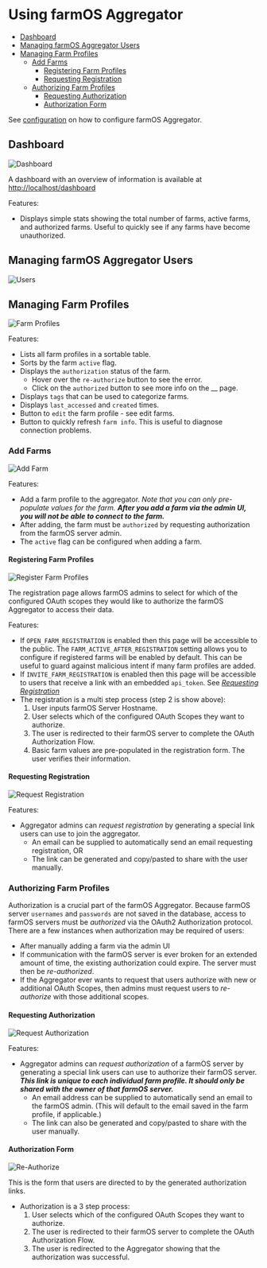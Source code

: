 # Using farmOS Aggregator

- [Dashboard](#dashboard)
- [Managing farmOS Aggregator Users](#managing-farmos-aggregator-users)
- [Managing Farm Profiles](#managing-farm-profiles)
  - [Add Farms](#add-farms)
    - [Registering Farm Profiles](#registering-farm-profiles)
    - [Requesting Registration](#requesting-registration)
  - [Authorizing Farm Profiles](#authorizing-farm-profiles)
    - [Requesting Authorization](#requesting-authorization)
    - [Authorization Form](#authorization-form)
  
See [configuration](./configuration.md) on how to configure farmOS Aggregator.

## Dashboard

![Dashboard](../img/ui/aggregator_dashboard.png)

A dashboard with an overview of information is available at [http://localhost/dashboard](http://localhost/dashboard)

Features:
- Displays simple stats showing the total number of farms, active farms, and authorized farms. Useful to quickly see if
any farms have become unauthorized.

## Managing farmOS Aggregator Users

![Users](../img/ui/manage_users.png)

## Managing Farm Profiles

![Farm Profiles](../img/ui/manage_farms.png)

Features:
- Lists all farm profiles in a sortable table.
- Sorts by the farm `active` flag.
- Displays the `authorization` status of the farm.
    - Hover over the `re-authorize` button to see the error.
    - Click on the `authorized` button to see more info on the __ page.
- Displays `tags` that can be used to categorize farms.
- Displays `last_accessed` and `created` times.
- Button to `edit` the farm profile - see edit farms.
- Button to quickly refresh `farm info`. This is useful to diagnose connection problems.

### Add Farms

![Add Farm](../img/ui/add_farm.png)

Features:
- Add a farm profile to the aggregator. _Note that you can only pre-populate values for the farm._ **_After you add a farm via the admin UI, you will not be able to connect to the farm._**
- After adding, the farm must be `authorized` by requesting authorization from the farmOS server admin.
- The `active` flag can be configured when adding a farm.

#### Registering Farm Profiles

![Register Farm Profiles](../img/ui/register_step2.png)

The registration page allows farmOS admins to select for which of the configured OAuth scopes they would like to
authorize the farmOS Aggregator to access their data.

Features:
- If `OPEN_FARM_REGISTRATION` is enabled then this page will be accessible to the public. The 
`FARM_ACTIVE_AFTER_REGISTRATION` setting allows you to configure if registered farms will be enabled by default. This
can be useful to guard against malicious intent if many farm profiles are added.
- If `INVITE_FARM_REGISTRATION` is enabled then this page will be accessible to users that receive a link with an
embedded `api_token`. See _[Requesting Registration](#requesting-registration)_
- The registration is a multi step process (step 2 is show above):
  1) User inputs farmOS Server Hostname.
  2) User selects which of the configured OAuth Scopes they want to authorize.
  3) The user is redirected to their farmOS server to complete the OAuth Authorization Flow.
  4) Basic farm values are pre-populated in the registration form. The user verifies their information.

#### Requesting Registration

![Request Registration](../img/ui/request_registration.png)

Features:
- Aggregator admins can _request registration_ by generating a special link users can use to join the aggregator.
    - An email can be supplied to automatically send an email requesting registration, OR
    - The link can be generated and copy/pasted to share with the user manually.

### Authorizing Farm Profiles

Authorization is a crucial part of the farmOS Aggregator. Because farmOS server `usernames` and `passwords` are not 
saved in the database, access to farmOS servers must be _authorized_ via the OAuth2 Authorization protocol. There are a
few instances when authorization may be required of users:
- After manually adding a farm via the admin UI
- If communication with the farmOS server is ever broken for an extended amount of time, the existing authorization could
expire. The server must then be _re-authorized_.
- If the Aggregator ever wants to request that users authorize with new or additional OAuth Scopes, then admins must 
request users to _re-authorize_ with those additional scopes.


#### Requesting Authorization

![Request Authorization](../img/ui/request_authorization.png)

Features:
- Aggregator admins can _request authorization_ of a farmOS server by generating a special link users can use to
authorize their farmOS server. **_This link is unique to each individual farm profile. It should only be shared with
the owner of that farmOS server._**
    - An email address can be supplied to automatically send an email to the farmOS admin. (This will default to the email
saved in the farm profile, if applicable.)
    - The link can also be generated and copy/pasted to share with the user manually.

#### Authorization Form

![Re-Authorize](../img/ui/re-authorize.png)

This is the form that users are directed to by the generated authorization links.

- Authorization is a 3 step process:
  1) User selects which of the configured OAuth Scopes they want to authorize.
  2) The user is redirected to their farmOS server to complete the OAuth Authorization Flow.
  3) The user is redirected to the Aggregator showing that the authorization was successful.

